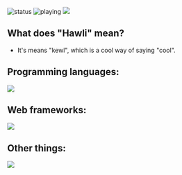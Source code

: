 ![status](https://api.statusbadges.me/badge/status/718503475222413353?simple=true)
![playing](https://api.statusbadges.me/badge/playing/718503475222413353)
![](https://komarev.com/ghpvc/?username=hawl1)

## What does "Hawli" mean?
- It's means "kewl", which is a cool way of saying "cool".

## Programming languages:

<img src="https://skillicons.dev/icons?i=js,ts,go,lua,py,php,nodejs" />

## Web frameworks:

<img src="https://skillicons.dev/icons?i=laravel,express,flask"/>
</p>

## Other things:

<img src="https://skillicons.dev/icons?i=blender,figma,sketchup"/>
